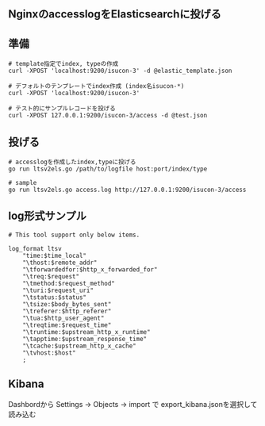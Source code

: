 ## NginxのaccesslogをElasticsearchに投げる


## 準備
```
# template指定でindex, typeの作成
curl -XPOST 'localhost:9200/isucon-3' -d @elastic_template.json

# デフォルトのテンプレートでindex作成 (index名isucon-*)
curl -XPOST 'localhost:9200/isucon-3'

# テスト的にサンプルレコードを投げる
curl -XPOST 127.0.0.1:9200/isucon-3/access -d @test.json
``````

## 投げる

```
# accesslogを作成したindex,typeに投げる
go run ltsv2els.go /path/to/logfile host:port/index/type

# sample
go run ltsv2els.go access.log http://127.0.0.1:9200/isucon-3/access
```

## log形式サンプル
```
# This tool support only below items.

log_format ltsv
	"time:$time_local"
	"\thost:$remote_addr"
	"\tforwardedfor:$http_x_forwarded_for"
	"\treq:$request"
	"\tmethod:$request_method"
	"\turi:$request_uri"
	"\tstatus:$status"
	"\tsize:$body_bytes_sent"
	"\treferer:$http_referer"
	"\tua:$http_user_agent"
	"\treqtime:$request_time"
	"\truntime:$upstream_http_x_runtime"
	"\tapptime:$upstream_response_time"
	"\tcache:$upstream_http_x_cache"
	"\tvhost:$host"
	;
```

## Kibana
Dashbordから Settings -> Objects -> import で export_kibana.jsonを選択して読み込む


